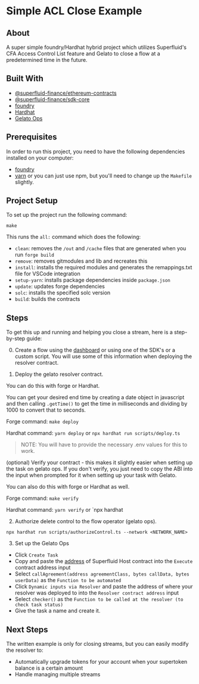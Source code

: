 # Simple ACL Close Example

## About
A super simple foundry/Hardhat hybrid project which utilizes Superfluid's CFA Access Control List feature and Gelato to close a flow at a predetermined time in the future.

## Built With

- [@superfluid-finance/ethereum-contracts](https://www.npmjs.com/package/@superfluid-finance/ethereum-contracts)
- [@superfluid-finance/sdk-core](https://www.npmjs.com/package/@superfluid-finance/sdk-core)
- [foundry](https://github.com/foundry-rs/foundry)
- [Hardhat](https://hardhat.org/)
- [Gelato Ops](https://app.gelato.network/)

## Prerequisites
In order to run this project, you need to have the following dependencies installed on your computer:

- [foundry](https://github.com/foundry-rs/foundry)
- [yarn](https://yarnpkg.com/getting-started/install) or you can just use npm, but you'll need to change up the `Makefile` slightly. 

## Project Setup
To set up the project run the following command:
```
make
```

This runs the `all:` command which does the following:

- `clean`: removes the `/out` and `/cache` files that are generated when you run `forge build`
- `remove`: removes gitmodules and lib and recreates this
- `install`: installs the required modules and generates the remappings.txt file for VSCode integration
- `setup-yarn`: installs package dependencies inside `package.json`
- `update`: updates forge dependencies
- `solc`: installs the specified solc version
- `build`: builds the contracts

## Steps
To get this up and running and helping you close a stream, here is a step-by-step guide:

0. Create a flow using the [dashboard](https://app.superfluid.finance) or using one of the SDK's or a custom script. You will use some of this information when deploying the resolver contract.

1. Deploy the gelato resolver contract.

You can do this with forge or Hardhat.

You can get your desired end time by creating a date object in javascript and then calling `.getTime()` to get the time in milliseconds and dividing by 1000 to convert that to seconds.

Forge command: `make deploy`

Hardhat command: `yarn deploy` or `npx hardhat run scripts/deploy.ts`

> NOTE: You will have to provide the necessary .env values for this to work.

(optional) Verify your contract - this makes it slightly easier when setting up the task on gelato ops.
If you don't verify, you just need to copy the ABI into the input when prompted for it when setting up your task with Gelato.

You can also do this with forge or Hardhat as well.

Forge command: `make verify`

Hardhat command: `yarn verify` or `npx hardhat

2. Authorize delete control to the flow operator (gelato ops).

```
npx hardhat run scripts/authorizeControl.ts --network <NETWORK_NAME>
```

3. Set up the Gelato Ops
 - Click `Create Task`
 - Copy and paste the [address](https://docs.superfluid.finance/superfluid/protocol-developers/networks) of Superfluid Host contract into the `Execute` contract address input
 - Select `callAgreement(address agreementClass, bytes callData, bytes userData)` as the `Function to be automated`
 - Click `Dynamic inputs via Resolver` and paste the address of where your resolver was deployed to into the `Resolver contract address` input
 - Select `checker()` as the `Function to be called at the resolver (to check task status)`
 - Give the task a name and create it. 

## Next Steps
The written example is only for closing streams, but you can easily modify the resolver to:

 - Automatically upgrade tokens for your account when your supertoken balance is a certain amount
 - Handle managing multiple streams